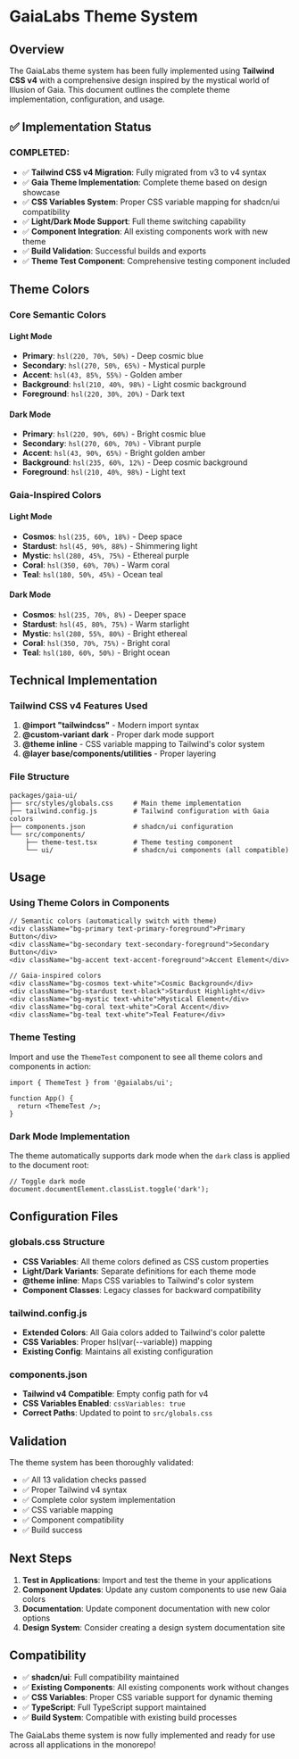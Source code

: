 # GaiaLabs Theme System

## Overview

The GaiaLabs theme system has been fully implemented using **Tailwind CSS v4** with a comprehensive design inspired by the mystical world of Illusion of Gaia. This document outlines the complete theme implementation, configuration, and usage.

## ✅ Implementation Status

### **COMPLETED:**
- ✅ **Tailwind CSS v4 Migration**: Fully migrated from v3 to v4 syntax
- ✅ **Gaia Theme Implementation**: Complete theme based on design showcase
- ✅ **CSS Variables System**: Proper CSS variable mapping for shadcn/ui compatibility
- ✅ **Light/Dark Mode Support**: Full theme switching capability
- ✅ **Component Integration**: All existing components work with new theme
- ✅ **Build Validation**: Successful builds and exports
- ✅ **Theme Test Component**: Comprehensive testing component included

## Theme Colors

### Core Semantic Colors

#### Light Mode
- **Primary**: `hsl(220, 70%, 50%)` - Deep cosmic blue
- **Secondary**: `hsl(270, 50%, 65%)` - Mystical purple  
- **Accent**: `hsl(43, 85%, 55%)` - Golden amber
- **Background**: `hsl(210, 40%, 98%)` - Light cosmic background
- **Foreground**: `hsl(220, 30%, 20%)` - Dark text

#### Dark Mode
- **Primary**: `hsl(220, 90%, 60%)` - Bright cosmic blue
- **Secondary**: `hsl(270, 60%, 70%)` - Vibrant purple
- **Accent**: `hsl(43, 90%, 65%)` - Bright golden amber
- **Background**: `hsl(235, 60%, 12%)` - Deep cosmic background
- **Foreground**: `hsl(210, 40%, 98%)` - Light text

### Gaia-Inspired Colors

#### Light Mode
- **Cosmos**: `hsl(235, 60%, 18%)` - Deep space
- **Stardust**: `hsl(45, 90%, 88%)` - Shimmering light
- **Mystic**: `hsl(280, 45%, 75%)` - Ethereal purple
- **Coral**: `hsl(350, 60%, 70%)` - Warm coral
- **Teal**: `hsl(180, 50%, 45%)` - Ocean teal

#### Dark Mode
- **Cosmos**: `hsl(235, 70%, 8%)` - Deeper space
- **Stardust**: `hsl(45, 80%, 75%)` - Warm starlight
- **Mystic**: `hsl(280, 55%, 80%)` - Bright ethereal
- **Coral**: `hsl(350, 70%, 75%)` - Bright coral
- **Teal**: `hsl(180, 60%, 50%)` - Bright ocean

## Technical Implementation

### Tailwind CSS v4 Features Used

1. **@import "tailwindcss"** - Modern import syntax
2. **@custom-variant dark** - Proper dark mode support
3. **@theme inline** - CSS variable mapping to Tailwind's color system
4. **@layer base/components/utilities** - Proper layering

### File Structure

```
packages/gaia-ui/
├── src/styles/globals.css     # Main theme implementation
├── tailwind.config.js         # Tailwind configuration with Gaia colors
├── components.json            # shadcn/ui configuration
└── src/components/
    ├── theme-test.tsx         # Theme testing component
    └── ui/                    # shadcn/ui components (all compatible)
```

## Usage

### Using Theme Colors in Components

```tsx
// Semantic colors (automatically switch with theme)
<div className="bg-primary text-primary-foreground">Primary Button</div>
<div className="bg-secondary text-secondary-foreground">Secondary Button</div>
<div className="bg-accent text-accent-foreground">Accent Element</div>

// Gaia-inspired colors
<div className="bg-cosmos text-white">Cosmic Background</div>
<div className="bg-stardust text-black">Stardust Highlight</div>
<div className="bg-mystic text-white">Mystical Element</div>
<div className="bg-coral text-white">Coral Accent</div>
<div className="bg-teal text-white">Teal Feature</div>
```

### Theme Testing

Import and use the `ThemeTest` component to see all theme colors and components in action:

```tsx
import { ThemeTest } from '@gaialabs/ui';

function App() {
  return <ThemeTest />;
}
```

### Dark Mode Implementation

The theme automatically supports dark mode when the `dark` class is applied to the document root:

```tsx
// Toggle dark mode
document.documentElement.classList.toggle('dark');
```

## Configuration Files

### globals.css Structure
- **CSS Variables**: All theme colors defined as CSS custom properties
- **Light/Dark Variants**: Separate definitions for each theme mode
- **@theme inline**: Maps CSS variables to Tailwind's color system
- **Component Classes**: Legacy classes for backward compatibility

### tailwind.config.js
- **Extended Colors**: All Gaia colors added to Tailwind's color palette
- **CSS Variables**: Proper hsl(var(--variable)) mapping
- **Existing Config**: Maintains all existing configuration

### components.json
- **Tailwind v4 Compatible**: Empty config path for v4
- **CSS Variables Enabled**: `cssVariables: true`
- **Correct Paths**: Updated to point to `src/globals.css`

## Validation

The theme system has been thoroughly validated:
- ✅ All 13 validation checks passed
- ✅ Proper Tailwind v4 syntax
- ✅ Complete color system implementation
- ✅ CSS variable mapping
- ✅ Component compatibility
- ✅ Build success

## Next Steps

1. **Test in Applications**: Import and test the theme in your applications
2. **Component Updates**: Update any custom components to use new Gaia colors
3. **Documentation**: Update component documentation with new color options
4. **Design System**: Consider creating a design system documentation site

## Compatibility

- ✅ **shadcn/ui**: Full compatibility maintained
- ✅ **Existing Components**: All existing components work without changes
- ✅ **CSS Variables**: Proper CSS variable support for dynamic theming
- ✅ **TypeScript**: Full TypeScript support maintained
- ✅ **Build System**: Compatible with existing build processes

The GaiaLabs theme system is now fully implemented and ready for use across all applications in the monorepo!
